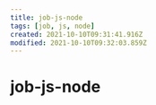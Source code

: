 ```yaml
---
title: job-js-node
tags: [job, js, node]
created: 2021-10-10T09:31:41.916Z
modified: 2021-10-10T09:32:03.859Z
---
```


# job-js-node
